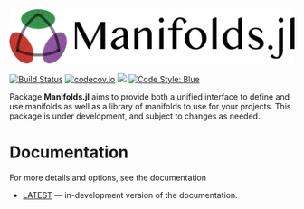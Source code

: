 <div align="center">
    <img src="https://github.com/JuliaManifolds/Manifolds.jl/blob/master/docs/src/assets/logo-text-readme.png" alt="Manifolds.jl" width="526">
</div>

[![Build Status](https://travis-ci.org/JuliaManifolds/Manifolds.jl.svg?branch=master)](https://travis-ci.org/JuliaManifolds/Manifolds.jl/) [![codecov.io](http://codecov.io/github/JuliaManifolds/Manifolds.jl/coverage.svg?branch=master)](https://codecov.io/gh/JuliaManifolds/Manifolds.jl/)
[![](https://img.shields.io/badge/docs-dev-blue.svg)](https://juliamanifolds.github.io/Manifolds.jl/latest/)
[![Code Style: Blue](https://img.shields.io/badge/code%20style-blue-4495d1.svg)](https://github.com/invenia/BlueStyle)

Package __Manifolds.jl__ aims to provide both a unified interface to define and
use manifolds as well as a library of manifolds to use for your projects.
This package is under development, and subject to changes as needed.


# Documentation
For more details and options, see the documentation
- [LATEST][docs-latest-url] — in-development version of the documentation.


[docs-latest-img]: https://img.shields.io/badge/docs-latest-blue.svg
[docs-latest-url]: https://juliamanifolds.github.io/Manifolds.jl/latest
